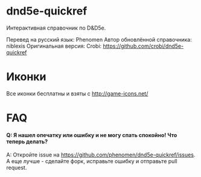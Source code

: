 dnd5e-quickref
==============

Интерактивная справочник по D&D5e.

Перевед на русский язык: Phenomen
Автор обновлённой справочника: niblexis
Оригинальная версия: Crobi: https://github.com/crobi/dnd5e-quickref


Иконки
==============

Все иконки бесплатны и взяты с http://game-icons.net/

FAQ
===

#### Q: Я нашел опечатку или ошибку и не могу спать спокойно! Что теперь делать? ####
A: Откройте issue на https://github.com/phenomen/dnd5e-quickref/issues. А еще лучше - сделайте форк, исправьте ошибку и отправьте pull request.
